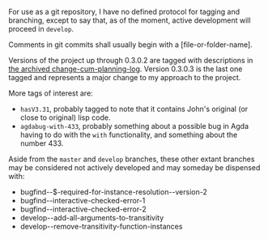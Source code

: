 For use as a git repository, I have no defined protocol for tagging and branching, except to say that, as of the moment, active development will proceed in `develop`.

Comments in git commits shall usually begin with a [file-or-folder-name].

Versions of the project up through 0.3.0.2 are tagged with descriptions in [the archived change-cum-planning-log](archive/doc/HISTORY-and-TODO). Version 0.3.0.3 is the last one tagged and represents a major change to my approach to the project.

More tags of interest are:

- `hasV3.31`, probably tagged to note that it contains John's original (or close to original) lisp code.
- `agdabug-with-433`, probably something about a possible bug in Agda having to do with the `with` functionality, and something about the number 433.

Aside from the `master` and `develop` branches, these other extant branches may be considered not actively developed and may someday be dispensed with:

- bugfind--$-required-for-instance-resolution--version-2
- bugfind--interactive-checked-error-1
- bugfind--interactive-checked-error-2
- develop--add-all-arguments-to-transitivity
- develop--remove-transitivity-function-instances
